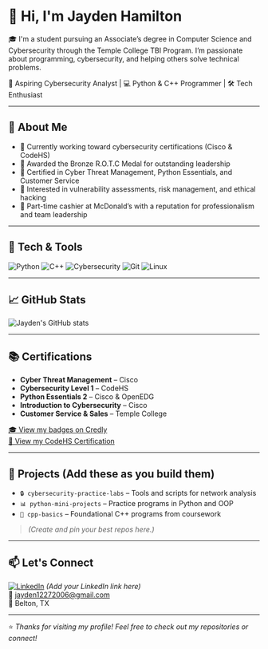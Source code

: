 # 👋 Hi, I'm Jayden Hamilton

🎓 I'm a student pursuing an Associate’s degree in Computer Science and Cybersecurity through the Temple College TBI Program. I’m passionate about programming, cybersecurity, and helping others solve technical problems.

🔐 Aspiring Cybersecurity Analyst | 💻 Python & C++ Programmer | 🛠️ Tech Enthusiast

---

## 🧠 About Me

- 🎯 Currently working toward cybersecurity certifications (Cisco & CodeHS)
- 🏅 Awarded the Bronze R.O.T.C Medal for outstanding leadership
- 🧾 Certified in Cyber Threat Management, Python Essentials, and Customer Service
- 🧩 Interested in vulnerability assessments, risk management, and ethical hacking
- 💼 Part-time cashier at McDonald’s with a reputation for professionalism and team leadership

---

## 🧰 Tech & Tools

![Python](https://img.shields.io/badge/Python-3670A0?style=for-the-badge&logo=python&logoColor=ffdd54)
![C++](https://img.shields.io/badge/C++-00599C?style=for-the-badge&logo=c%2B%2B&logoColor=white)
![Cybersecurity](https://img.shields.io/badge/-Cybersecurity-black?style=for-the-badge)
![Git](https://img.shields.io/badge/-Git-F05032?style=for-the-badge&logo=git&logoColor=white)
![Linux](https://img.shields.io/badge/-Linux-black?style=for-the-badge&logo=linux)

---

## 📈 GitHub Stats

![Jayden's GitHub stats](https://github-readme-stats.vercel.app/api?username=Jayden-Hamilton&show_icons=true&theme=radical)

---

## 📚 Certifications

- **Cyber Threat Management** – Cisco
- **Cybersecurity Level 1** – CodeHS  
- **Python Essentials 2** – Cisco & OpenEDG
- **Introduction to Cybersecurity** – Cisco
- **Customer Service & Sales** – Temple College

[🎓 View my badges on Credly](https://www.credly.com/users/jayden-hamilton.1df80c4d)  
[📜 View my CodeHS Certification](https://codehs.com/certifications/exam/0wdVh/view)

---

## 🚀 Projects (Add these as you build them)

- `🔒 cybersecurity-practice-labs` – Tools and scripts for network analysis
- `📊 python-mini-projects` – Practice programs in Python and OOP
- `🧮 cpp-basics` – Foundational C++ programs from coursework

> *(Create and pin your best repos here.)*

---

## 📫 Let's Connect

[![LinkedIn](https://img.shields.io/badge/LinkedIn-blue?style=flat-square&logo=linkedin)](https://linkedin.com) *(Add your LinkedIn link here)*  
📧 jayden12272006@gmail.com  
📍 Belton, TX

---

⭐️ *Thanks for visiting my profile! Feel free to check out my repositories or connect!*

